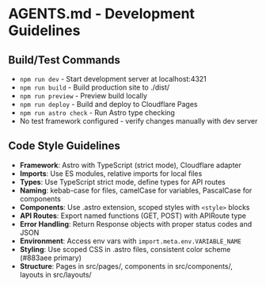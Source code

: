 # AGENTS.md - Development Guidelines

## Build/Test Commands

- `npm run dev` - Start development server at localhost:4321
- `npm run build` - Build production site to ./dist/
- `npm run preview` - Preview build locally
- `npm run deploy` - Build and deploy to Cloudflare Pages
- `npm run astro check` - Run Astro type checking
- No test framework configured - verify changes manually with dev server

## Code Style Guidelines

- **Framework**: Astro with TypeScript (strict mode), Cloudflare adapter
- **Imports**: Use ES modules, relative imports for local files
- **Types**: Use TypeScript strict mode, define types for API routes
- **Naming**: kebab-case for files, camelCase for variables, PascalCase for components
- **Components**: Use .astro extension, scoped styles with `<style>` blocks
- **API Routes**: Export named functions (GET, POST) with APIRoute type
- **Error Handling**: Return Response objects with proper status codes and JSON
- **Environment**: Access env vars with `import.meta.env.VARIABLE_NAME`
- **Styling**: Use scoped CSS in .astro files, consistent color scheme (#883aee primary)
- **Structure**: Pages in src/pages/, components in src/components/, layouts in src/layouts/
